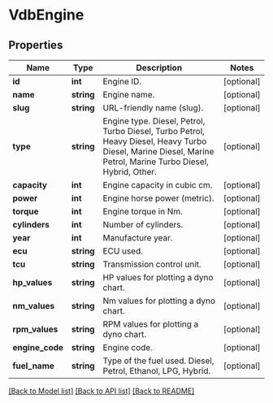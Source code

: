 # VdbEngine

## Properties
Name | Type | Description | Notes
------------ | ------------- | ------------- | -------------
**id** | **int** | Engine ID. | [optional] 
**name** | **string** | Engine name. | [optional] 
**slug** | **string** | URL-friendly name (slug). | [optional] 
**type** | **string** | Engine type. Diesel, Petrol, Turbo Diesel, Turbo Petrol, Heavy Diesel, Heavy Turbo Diesel, Marine Diesel, Marine Petrol, Marine Turbo Diesel, Hybrid, Other. | [optional] 
**capacity** | **int** | Engine capacity in cubic cm. | [optional] 
**power** | **int** | Engine horse power (metric). | [optional] 
**torque** | **int** | Engine torque in Nm. | [optional] 
**cylinders** | **int** | Number of cylinders. | [optional] 
**year** | **int** | Manufacture year. | [optional] 
**ecu** | **string** | ECU used. | [optional] 
**tcu** | **string** | Transmission control unit. | [optional] 
**hp_values** | **string** | HP values for plotting a dyno chart. | [optional] 
**nm_values** | **string** | Nm values for plotting a dyno chart. | [optional] 
**rpm_values** | **string** | RPM values for plotting a dyno chart. | [optional] 
**engine_code** | **string** | Engine code. | [optional] 
**fuel_name** | **string** | Type of the fuel used. Diesel, Petrol, Ethanol, LPG, Hybrid. | [optional] 

[[Back to Model list]](../README.md#documentation-for-models) [[Back to API list]](../README.md#documentation-for-api-endpoints) [[Back to README]](../README.md)

